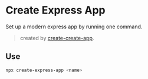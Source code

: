 # Create Express App

Set up a modern express app by running one command.

> created by [create-create-app](https://github.com/uetchy/create-create-app).

## Use

```bash
npx create-express-app <name>
```

